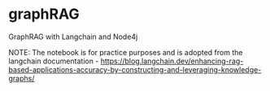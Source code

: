 # graphRAG
GraphRAG with Langchain and Node4j

NOTE: The notebook is for practice purposes and is adopted from the langchain documentation - https://blog.langchain.dev/enhancing-rag-based-applications-accuracy-by-constructing-and-leveraging-knowledge-graphs/
